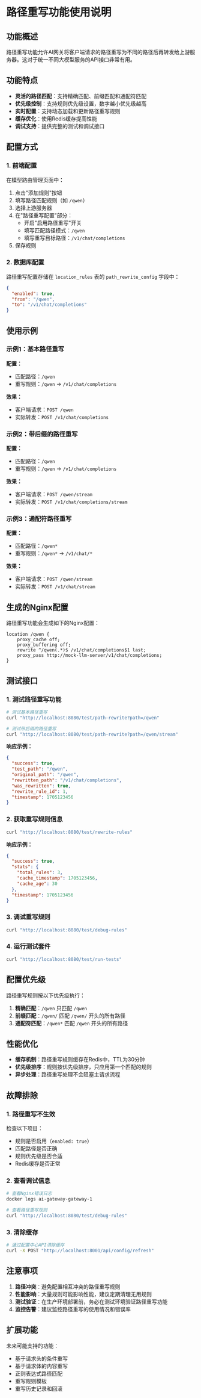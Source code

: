 # 路径重写功能使用说明

## 功能概述

路径重写功能允许AI网关将客户端请求的路径重写为不同的路径后再转发给上游服务器。这对于统一不同大模型服务的API接口非常有用。

## 功能特点

- **灵活的路径匹配**：支持精确匹配、前缀匹配和通配符匹配
- **优先级控制**：支持规则优先级设置，数字越小优先级越高
- **实时配置**：支持动态加载和更新路径重写规则
- **缓存优化**：使用Redis缓存提高性能
- **调试支持**：提供完整的测试和调试接口

## 配置方式

### 1. 前端配置

在模型路由管理页面中：

1. 点击"添加规则"按钮
2. 填写路径匹配规则（如 `/qwen`）
3. 选择上游服务器
4. 在"路径重写配置"部分：
   - 开启"启用路径重写"开关
   - 填写匹配路径模式：`/qwen`
   - 填写重写目标路径：`/v1/chat/completions`
5. 保存规则

### 2. 数据库配置

路径重写配置存储在 `location_rules` 表的 `path_rewrite_config` 字段中：

```json
{
  "enabled": true,
  "from": "/qwen",
  "to": "/v1/chat/completions"
}
```

## 使用示例

### 示例1：基本路径重写

**配置：**
- 匹配路径：`/qwen`
- 重写规则：`/qwen` → `/v1/chat/completions`

**效果：**
- 客户端请求：`POST /qwen`
- 实际转发：`POST /v1/chat/completions`

### 示例2：带后缀的路径重写

**配置：**
- 匹配路径：`/qwen`
- 重写规则：`/qwen` → `/v1/chat/completions`

**效果：**
- 客户端请求：`POST /qwen/stream`
- 实际转发：`POST /v1/chat/completions/stream`

### 示例3：通配符路径重写

**配置：**
- 匹配路径：`/qwen*`
- 重写规则：`/qwen*` → `/v1/chat/*`

**效果：**
- 客户端请求：`POST /qwen/stream`
- 实际转发：`POST /v1/chat/stream`

## 生成的Nginx配置

路径重写功能会生成如下的Nginx配置：

```nginx
location /qwen {
    proxy_cache off;
    proxy_buffering off;
    rewrite ^/qwen(.*)$ /v1/chat/completions$1 last;
    proxy_pass http://mock-llm-server/v1/chat/completions;
}
```

## 测试接口

### 1. 测试路径重写功能

```bash
# 测试基本路径重写
curl "http://localhost:8080/test/path-rewrite?path=/qwen"

# 测试带后缀的路径重写
curl "http://localhost:8080/test/path-rewrite?path=/qwen/stream"
```

**响应示例：**
```json
{
  "success": true,
  "test_path": "/qwen",
  "original_path": "/qwen",
  "rewritten_path": "/v1/chat/completions",
  "was_rewritten": true,
  "rewrite_rule_id": 1,
  "timestamp": 1705123456
}
```

### 2. 获取重写规则信息

```bash
curl "http://localhost:8080/test/rewrite-rules"
```

**响应示例：**
```json
{
  "success": true,
  "stats": {
    "total_rules": 3,
    "cache_timestamp": 1705123456,
    "cache_age": 30
  },
  "timestamp": 1705123456
}
```

### 3. 调试重写规则

```bash
curl "http://localhost:8080/test/debug-rules"
```

### 4. 运行测试套件

```bash
curl "http://localhost:8080/test/run-tests"
```

## 配置优先级

路径重写规则按以下优先级执行：

1. **精确匹配**：`/qwen` 只匹配 `/qwen`
2. **前缀匹配**：`/qwen/` 匹配 `/qwen/` 开头的所有路径
3. **通配符匹配**：`/qwen*` 匹配 `/qwen` 开头的所有路径

## 性能优化

- **缓存机制**：路径重写规则缓存在Redis中，TTL为30分钟
- **优先级排序**：规则按优先级排序，只应用第一个匹配的规则
- **异步处理**：路径重写处理不会阻塞主请求流程

## 故障排除

### 1. 路径重写不生效

检查以下项目：
- 规则是否启用（`enabled: true`）
- 匹配路径是否正确
- 规则优先级是否合适
- Redis缓存是否正常

### 2. 查看调试信息

```bash
# 查看Nginx错误日志
docker logs ai-gateway-gateway-1

# 查看路径重写规则
curl "http://localhost:8080/test/debug-rules"
```

### 3. 清除缓存

```bash
# 通过配置中心API清除缓存
curl -X POST "http://localhost:8001/api/config/refresh"
```

## 注意事项

1. **路径冲突**：避免配置相互冲突的路径重写规则
2. **性能影响**：大量规则可能影响性能，建议定期清理无用规则
3. **测试验证**：在生产环境部署前，务必在测试环境验证路径重写功能
4. **监控告警**：建议监控路径重写的使用情况和错误率

## 扩展功能

未来可能支持的功能：
- 基于请求头的条件重写
- 基于请求体的内容重写
- 正则表达式路径匹配
- 重写规则模板
- 重写历史记录和回滚
